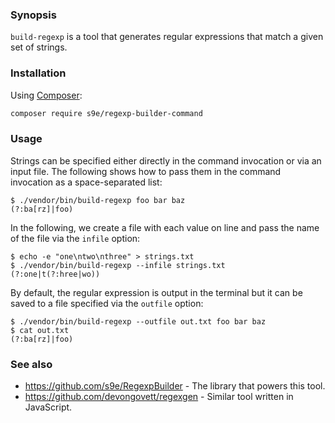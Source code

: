 ### Synopsis

`build-regexp` is a tool that generates regular expressions that match a given set of strings.


### Installation

Using [Composer](https://getcomposer.org/download/):

```bash
composer require s9e/regexp-builder-command
```


### Usage

Strings can be specified either directly in the command invocation or via an input file. The following shows how to pass them in the command invocation as a space-separated list:
```
$ ./vendor/bin/build-regexp foo bar baz
(?:ba[rz]|foo)
```

In the following, we create a file with each value on line and pass the name of the file via the `infile` option:
```
$ echo -e "one\ntwo\nthree" > strings.txt
$ ./vendor/bin/build-regexp --infile strings.txt
(?:one|t(?:hree|wo))
```

By default, the regular expression is output in the terminal but it can be saved to a file specified via the `outfile` option:
```
$ ./vendor/bin/build-regexp --outfile out.txt foo bar baz
$ cat out.txt
(?:ba[rz]|foo)
```


### See also

 - https://github.com/s9e/RegexpBuilder - The library that powers this tool.
 - https://github.com/devongovett/regexgen - Similar tool written in JavaScript.
